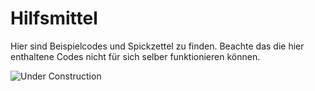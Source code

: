 # Hilfsmittel

Hier sind Beispielcodes und Spickzettel zu finden. Beachte das die hier enthaltene Codes nicht für sich selber funktionieren können.

![Under Construction](tueftelPark/AutonomesFahrzeug/98_Sonstiges/underConstruction.png)